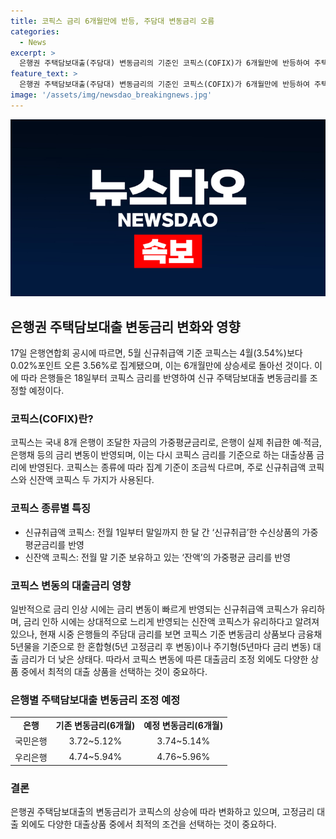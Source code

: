 ```yaml
---
title: 코픽스 금리 6개월만에 반등, 주담대 변동금리 오름
categories:
  - News
excerpt: >
  은행권 주택담보대출(주담대) 변동금리의 기준인 코픽스(COFIX)가 6개월만에 반등하여 주택담보대출 관련 안내문이 은행에 게시되었다. 2024년 6월 17일 은행연합회 공시에 따르면, 5월 코픽스는 4월 대비 0.02%포인트 상승한 3.56%로 집계되었으며, 이는 6개월만에 상승세로 돌아선 것이다. 이에 따라 시중 은행들은 18일부터 신규 주택담보대출 변동금리에 이날 공개된 코픽스 금리를 반영할 예정이다.
feature_text: >
  은행권 주택담보대출(주담대) 변동금리의 기준인 코픽스(COFIX)가 6개월만에 반등하여 주택담보대출 관련 안내문이 은행에 게시되었다. 2024년 6월 17일 은행연합회 공시에 따르면, 5월 코픽스는 4월 대비 0.02%포인트 상승한 3.56%로 집계되었으며, 이는 6개월만에 상승세로 돌아선 것이다. 이에 따라 시중 은행들은 18일부터 신규 주택담보대출 변동금리에 이날 공개된 코픽스 금리를 반영할 예정이다.
image: '/assets/img/newsdao_breakingnews.jpg'
---
```


<p><img src="/assets/img/newsdao_breakingnews.jpg" alt="firstkoreanews 속보" /></p>

<h2 data-ke-size="size26">은행권 주택담보대출 변동금리 변화와 영향</h2>

<p data-ke-size="size16">17일 은행연합회 공시에 따르면, 5월 신규취급액 기준 코픽스는 4월(3.54%)보다 0.02%포인트 오른 3.56%로 집계됐으며, 이는 6개월만에 상승세로 돌아선 것이다. 이에 따라 은행들은 18일부터 코픽스 금리를 반영하여 신규 주택담보대출 변동금리를 조정할 예정이다.</p>

<h3 data-ke-size="size24">코픽스(COFIX)란?</h3>

<p data-ke-size="size16">코픽스는 국내 8개 은행이 조달한 자금의 가중평균금리로, 은행이 실제 취급한 예·적금, 은행채 등의 금리 변동이 반영되며, 이는 다시 코픽스 금리를 기준으로 하는 대출상품 금리에 반영된다. 코픽스는 종류에 따라 집계 기준이 조금씩 다르며, 주로 신규취급액 코픽스와 신잔액 코픽스 두 가지가 사용된다.</p>

<h3 data-ke-size="size24">코픽스 종류별 특징</h3>

<ul>
    <li>신규취급액 코픽스: 전월 1일부터 말일까지 한 달 간 ‘신규취급’한 수신상품의 가중평균금리를 반영</li>
    <li>신잔액 코픽스: 전월 말 기준 보유하고 있는 ‘잔액’의 가중평균 금리를 반영</li>
</ul>

<h3 data-ke-size="size24">코픽스 변동의 대출금리 영향</h3>

<p data-ke-size="size16">일반적으로 금리 인상 시에는 금리 변동이 빠르게 반영되는 신규취급액 코픽스가 유리하며, 금리 인하 시에는 상대적으로 느리게 반영되는 신잔액 코픽스가 유리하다고 알려져 있으나, 현재 시중 은행들의 주담대 금리를 보면 코픽스 기준 변동금리 상품보다 금융채 5년물을 기준으로 한 혼합형(5년 고정금리 후 변동)이나 주기형(5년마다 금리 변동) 대출 금리가 더 낮은 상태다. 따라서 코픽스 변동에 따른 대출금리 조정 외에도 다양한 상품 중에서 최적의 대출 상품을 선택하는 것이 중요하다.</p>

<h3 data-ke-size="size24">은행별 주택담보대출 변동금리 조정 예정</h3>

<table>
    <tr>
        <td style="text-align: center; height: 17px;"><b>은행</b></td>
        <td style="text-align: center; height: 17px;"><b>기존 변동금리(6개월)</b></td>
        <td style="text-align: center; height: 17px;"><b>예정 변동금리(6개월)</b></td>
    </tr>
    <tr>
        <td style="text-align: center; height: 17px;">국민은행</td>
        <td style="text-align: center; height: 17px;">3.72~5.12%</td>
        <td style="text-align: center; height: 17px;">3.74~5.14%</td>
    </tr>
    <tr>
        <td style="text-align: center; height: 17px;">우리은행</td>
        <td style="text-align: center; height: 17px;">4.74~5.94%</td>
        <td style="text-align: center; height: 17px;">4.76~5.96%</td>
    </tr>
</table>

<h3 data-ke-size="size24">결론</h3>

<p data-ke-size="size16">은행권 주택담보대출의 변동금리가 코픽스의 상승에 따라 변화하고 있으며, 고정금리 대출 외에도 다양한 대출상품 중에서 최적의 조건을 선택하는 것이 중요하다.</p>

<p data-ke-size="size16">&nbsp;</p>

